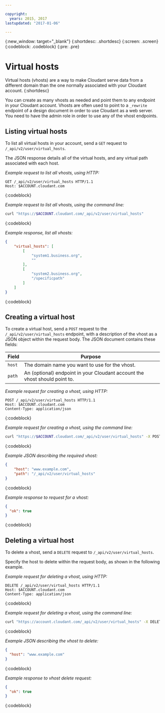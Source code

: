 ```yaml
---

copyright:
  years: 2015, 2017
lastupdated: "2017-01-06"

---
```


{:new_window: target="_blank"}
{:shortdesc: .shortdesc}
{:screen: .screen}
{:codeblock: .codeblock}
{:pre: .pre}

# Virtual hosts

Virtual hosts (vhosts) are a way to make Cloudant serve data from a different domain
than the one normally associated with your Cloudant account.
{:shortdesc}

You can create as many vhosts as needed
and point them to any endpoint in your Cloudant account.
Vhosts are often used to point to a `_rewrite` endpoint of a design document
in order to use Cloudant as a web server.
You need to have the admin role in order to use any of the vhost endpoints.

## Listing virtual hosts

To list all virtual hosts in your account,
send a `GET` request to `/_api/v2/user/virtual_hosts`.

The JSON response details all of the virtual hosts,
and any virtual path associated with each host.

_Example request to list all vhosts, using HTTP:_

```http
GET /_api/v2/user/virtual_hosts HTTP/1.1
Host: $ACCOUNT.cloudant.com
```
{:codeblock}

_Example request to list all vhosts, using the command line:_

```sh
curl "https://$ACCOUNT.cloudant.com/_api/v2/user/virtual_hosts"
```
{:codeblock}

_Example response, list all vhosts:_

```json
{
    "virtual_hosts": [
        [
            "system1.business.org", 
            ""
        ], 
        [
            "system2.business.org", 
            "/specificpath"
        ]
    ]
}
```
{:codeblock}

## Creating a virtual host

To create a virtual host,
send a `POST` request to the `/_api/v2/user/virtual_hosts` endpoint,
with a description of the vhost as a JSON object within the request body.
The JSON document contains these fields:

Field  | Purpose
-------|--------
`host` | The domain name you want to use for the vhost.
`path` | An (optional) endpoint in your Cloudant account the vhost should point to.

_Example request for creating a vhost, using HTTP:_

```http
POST /_api/v2/user/virtual_hosts HTTP/1.1
Host: $ACCOUNT.cloudant.com
Content-Type: application/json
```
{:codeblock}

_Example request for creating a vhost, using the command line:_

```sh
curl "https://$ACCOUNT.cloudant.com/_api/v2/user/virtual_hosts" -X POST -d '@vhost.json' -H 'Content-Type: application/json'
```
{:codeblock}

_Example JSON describing the required vhost:_

```json
{
    "host": "www.example.com",
    "path": "/_api/v2/user/virtual_hosts"
}
```
{:codeblock}

_Example response to request for a vhost:_

```json
{
  "ok": true
}
```
{:codeblock}

## Deleting a virtual host

To delete a vhost,
send a `DELETE` request to `/_api/v2/user/virtual_hosts`.

Specify the host to delete within the request body,
as shown in the following example.

_Example request for deleting a vhost, using HTTP:_

```http
DELETE /_api/v2/user/virtual_hosts HTTP/1.1
Host: $ACCOUNT.cloudant.com
Content-Type: application/json
```
{:codeblock}

_Example request for deleting a vhost, using the command line:_

```sh
curl "https://account.cloudant.com/_api/v2/user/virtual_hosts" -X DELETE -d '@vhost.json' -H 'Content-Type: application/json'
```
{:codeblock}

_Example JSON describing the vhost to delete:_

```json
{
  "host": "www.example.com"
}
```
{:codeblock}

_Example response to vhost delete request:_

```json
{
  "ok": true
}
```
{:codeblock}
